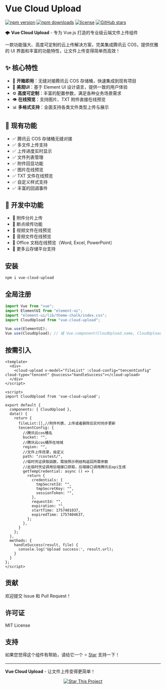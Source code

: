 # Vue Cloud Upload

[![npm version](https://img.shields.io/npm/v/vue-cloud-upload.svg?style=flat-square)](https://www.npmjs.com/package/vue-cloud-upload)
[![npm downloads](https://img.shields.io/npm/dt/vue-cloud-upload.svg?style=flat-square)](https://www.npmjs.com/package/vue-cloud-upload)
[![license](https://img.shields.io/npm/l/vue-cloud-upload.svg?style=flat-square)](https://www.npmjs.com/package/vue-cloud-upload)
[![GitHub stars](https://img.shields.io/github/stars/Leaderxin/cloud-upload.svg?style=social&label=Star)](https://github.com/Leaderxin/cloud-upload)

🌩 **Vue Cloud Upload** - 专为 Vue.js 打造的专业级云端文件上传组件

一款功能强大、高度可定制的云上传解决方案，完美集成腾讯云 COS，提供优雅的 UI 界面和丰富的功能特性，让文件上传变得简单而高效！

## ✨ 核心特性

- 🚀 **开箱即用**：无缝对接腾讯云 COS 存储桶，快速集成到现有项目
- 🎨 **美观UI**：基于 Element UI 设计语言，提供一致的用户体验
- ⚙️ **高度可定制**：丰富的配置参数，满足各种业务场景需求
- 👁 **在线预览**：支持图片、TXT 附件直接在线预览
- 📊 **多格式支持**：全面支持各类文件类型上传与展示

## 🔧 现有功能

- ✅ 腾讯云 COS 存储桶无缝对接
- ✅ 多文件上传支持
- ✅ 上传进度实时显示
- ✅ 文件列表管理
- ✅ 附件回显功能
- ✅ 图片在线预览
- ✅ TXT 文件在线预览
- ✅ 自定义样式支持
- ✅ 丰富的回调事件

## 🚧 开发中功能

- 🔄 附件分片上传
- 🔄 断点续传功能
- 🔄 视频文件在线预览
- 🔄 音频文件在线预览
- 🔄 Office 文档在线预览（Word, Excel, PowerPoint）
- 🔄 更多云存储平台支持


## 安装

```bash
npm i vue-cloud-upload
```

## 全局注册

```javascript
import Vue from "vue";
import ElementUI from "element-ui";
import "element-ui/lib/theme-chalk/index.css";
import CloudUpload from "vue-cloud-upload";

Vue.use(ElementUI);
Vue.use(CloudUpload); // 或 Vue.component(CloudUpload.name, CloudUpload);
```

## 按需引入

```vue
<template>
  <div>
    <cloud-upload v-model="fileList" :cloud-config="tencentConfig" cloud-type="tencent" @success="handleSuccess"></cloud-upload>
  </div>
</script>

<script>
import CloudUpload from 'vue-cloud-upload';

export default {
  components: { CloudUpload },
  data() {
    return {
      fileList:[],//附件列表，上传或者删除后实时同步更新
      tencentConfig: {
        //腾讯云cos桶名
        bucket: "",
        //腾讯云cos桶所在地域
        region: "",
        //文件上传目录，自定义
        path: "/costest/",
        //临时凭证获取函数，需按照示例结构返回所需参数
        //此临时凭证调用后端接口获取，后端接口调用腾讯云api生成
        getTempCredential: async () => {
          return {
            credentials: {
              tmpSecretId: "",
              tmpSecretKey: "",
              sessionToken: "",
            },
            requestId: "",
            expiration: "",
            startTime: 1757401037,
            expiredTime: 1757404637,
          };
        },
      }
    };
  },
  methods: {
    handleSuccess(result, file) {
      console.log('Upload success:', result.url);
    }
  }
};
</script>
```

## 贡献

欢迎提交 Issue 和 Pull Request！

## 许可证

MIT License

## 支持

如果您觉得这个组件有帮助，请给它一个 ⭐️ [Star](https://github.com/Leaderxin/cloud-upload) 支持一下！

---

**Vue Cloud Upload** - 让文件上传变得更简单！

<p align="center">
  <a href="https://github.com/Leaderxin/cloud-upload" target="_blank">
    <img src="https://img.shields.io/badge/⭐-Star%20This%20Project-blue?style=for-the-badge" alt="Star This Project">
  </a>
</p>

